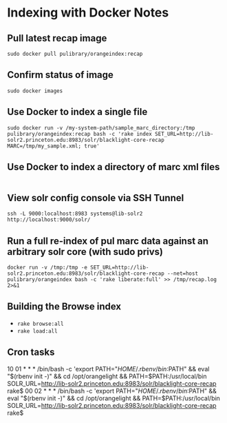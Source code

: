 # Indexing with Docker Notes

## Pull latest recap image
```sudo docker pull pulibrary/orangeindex:recap```
## Confirm status of image
```sudo docker images```
## Use Docker to index a single file
```sudo docker run -v /my-system-path/sample_marc_directory:/tmp pulibrary/orangeindex:recap bash -c 'rake index SET_URL=http://lib-solr2.princeton.edu:8983/solr/blacklight-core-recap MARC=/tmp/my_sample.xml; true'```
## Use Docker to index a directory of marc xml files
```sudo docker run -idt -v /home/systems/recap_full/data:/tmp pulibrary/orangeindex:recap bash -c 'rake index_folder SET_URL=http://lib-solr2.princeton.edu:8983/solr/blacklight-core-recap MARC_PATH=/tmp' >> /tmp/bulk_import.log 2>&1
```
## View solr config console via SSH Tunnel
```ssh -L 9000:localhost:8983 systems@lib-solr2```
```http://localhost:9000/solr/```
## Run a full re-index of pul marc data against an arbitrary solr core (with sudo privs)
```docker run -v /tmp:/tmp -e SET_URL=http://lib-solr2.princeton.edu:8983/solr/blacklight-core-recap --net=host pulibrary/orangeindex bash -c 'rake liberate:full' >> /tmp/recap.log 2>&1```

## Building the Browse index
* ```rake browse:all```
* ```rake load:all```

## Cron tasks
10 01 * * * /bin/bash -c 'export PATH="$HOME/.rbenv/bin:$PATH" && eval "$(rbenv init -)" && cd /opt/orangelight && PATH=$PATH:/usr/local/bin SOLR_URL=http://lib-solr2.princeton.edu:8983/solr/blacklight-core-recap rake$
00 02 * * * /bin/bash -c 'export PATH="$HOME/.rbenv/bin:$PATH" && eval "$(rbenv init -)" && cd /opt/orangelight && PATH=$PATH:/usr/local/bin SOLR_URL=http://lib-solr2.princeton.edu:8983/solr/blacklight-core-recap rake$
